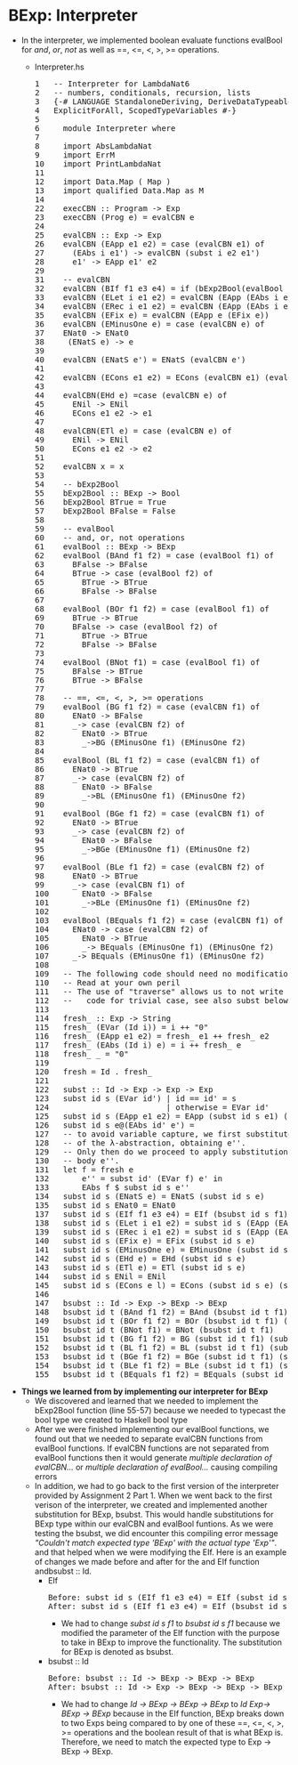 # BExp: Interpreter
* In the interpreter, we implemented boolean evaluate functions evalBool for *and*, *or*, *not* as well as ==, <=, <, >, >= operations. <br>

  * Interpreter.hs
    <pre>
    1   -- Interpreter for LambdaNat6
    2   -- numbers, conditionals, recursion, lists
    3   {-# LANGUAGE StandaloneDeriving, DeriveDataTypeable, TypeApplications,
    4   ExplicitForAll, ScopedTypeVariables #-}
    5
    6     module Interpreter where
    7 
    8     import AbsLambdaNat
    9     import ErrM
    10    import PrintLambdaNat
    11
    12    import Data.Map ( Map )
    13    import qualified Data.Map as M
    14
    22    execCBN :: Program -> Exp
    23    execCBN (Prog e) = evalCBN e
    24    
    25    evalCBN :: Exp -> Exp
    26    evalCBN (EApp e1 e2) = case (evalCBN e1) of
    27      (EAbs i e1') -> evalCBN (subst i e2 e1')
    28      e1' -> EApp e1' e2
    29
    31    -- evalCBN
    32    evalCBN (BIf f1 e3 e4) = if (bExp2Bool(evalBool f1)) then evalCBN e3 else evalCBN e4
    33    evalCBN (ELet i e1 e2) = evalCBN (EApp (EAbs i e2) e1)
    34    evalCBN (ERec i e1 e2) = evalCBN (EApp (EAbs i e2) (EFix (EAbs i e1)))
    35    evalCBN (EFix e) = evalCBN (EApp e (EFix e))
    36    evalCBN (EMinusOne e) = case (evalCBN e) of
    37    ENat0 -> ENat0
    38     (ENatS e) -> e
    39
    40    evalCBN (ENatS e') = ENatS (evalCBN e')
    41
    42    evalCBN (ECons e1 e2) = ECons (evalCBN e1) (evalCBN e2)
    43
    44    evalCBN(EHd e) =case (evalCBN e) of
    45      ENil -> ENil
    46      ECons e1 e2 -> e1
    47
    48    evalCBN(ETl e) = case (evalCBN e) of
    49      ENil -> ENil
    50      ECons e1 e2 -> e2
    51
    52    evalCBN x = x
    53 
    54    -- bExp2Bool
    55    bExp2Bool :: BExp -> Bool
    56    bExp2Bool BTrue = True
    57    bExp2Bool	BFalse = False
    58
    59    -- evalBool
    60    -- and, or, not operations
    61    evalBool :: BExp -> BExp
    62    evalBool (BAnd f1 f2) = case (evalBool f1) of
    63      BFalse -> BFalse
    64      BTrue -> case (evalBool f2) of
    65        BTrue -> BTrue
    66        BFalse -> BFalse
    67
    68    evalBool (BOr f1 f2) = case (evalBool f1) of
    69      BTrue -> BTrue
    70      BFalse -> case (evalBool f2) of
    71        BTrue -> BTrue
    72        BFalse -> BFalse
    73
    74    evalBool (BNot f1) = case (evalBool f1) of
    75      BFalse -> BTrue
    76      BTrue -> BFalse
    77
    78    -- ==, <=, <, >, >= operations
    79    evalBool (BG f1 f2) = case (evalCBN f1) of
    80      ENat0 -> BFalse
    81      _-> case (evalCBN f2) of
    82        ENat0 -> BTrue
    83        _->BG (EMinusOne f1) (EMinusOne f2)
    84
    85    evalBool (BL f1 f2) = case (evalCBN f1) of
    86      ENat0 -> BTrue
    87      _-> case (evalCBN f2) of
    88        ENat0 -> BFalse
    89        _->BL (EMinusOne f1) (EMinusOne f2)
    90
    91    evalBool (BGe f1 f2) = case (evalCBN f1) of
    92      ENat0 -> BTrue
    93      _-> case (evalCBN f2) of
    94        ENat0 -> BFalse
    95        _->BGe (EMinusOne f1) (EMinusOne f2)
    96
    97    evalBool (BLe f1 f2) = case (evalCBN f2) of
    98      ENat0 -> BTrue
    99      _-> case (evalCBN f1) of
    100       ENat0 -> BFalse
    101       _->BLe (EMinusOne f1) (EMinusOne f2)
    102
    103   evalBool (BEquals f1 f2) = case (evalCBN f1) of
    104     ENat0 -> case (evalCBN f2) of
    105       ENat0 -> BTrue
    106       _-> BEquals (EMinusOne f1) (EMinusOne f2)
    107     _-> BEquals (EMinusOne f1) (EMinusOne f2)
    108 
    109   -- The following code should need no modification
    110   -- Read at your own peril
    111   -- The use of "traverse" allows us to not write
    112   --   code for trivial case, see also subst below
    113
    114   fresh_ :: Exp -> String
    115   fresh_ (EVar (Id i)) = i ++ "0"
    116   fresh_ (EApp e1 e2) = fresh_ e1 ++ fresh_ e2
    117   fresh_ (EAbs (Id i) e) = i ++ fresh_ e
    118   fresh_ _ = "0"
    119
    120   fresh = Id . fresh_
    121
    122   subst :: Id -> Exp -> Exp -> Exp			  
    123   subst id s (EVar id') | id == id' = s
    124                         | otherwise = EVar id'
    125   subst id s (EApp e1 e2) = EApp (subst id s e1) (subst id s e2)
    126   subst id s e@(EAbs id' e') = 
    127   -- to avoid variable capture, we first substitute id' with a fresh name inside the body
    128   -- of the λ-abstraction, obtaining e''. 
    129   -- Only then do we proceed to apply substitution of the original s for id in the 
    130   -- body e''.
    131   let f = fresh e 
    132       e'' = subst id' (EVar f) e' in 
    133       EAbs f $ subst id s e''
    134   subst id s (ENatS e) = ENatS (subst id s e) 
    135   subst id s ENat0 = ENat0
    137   subst id s (EIf f1 e3 e4) = EIf (bsubst id s f1) (subst id s e3) (subst id s e4) 
    138   subst id s (ELet i e1 e2) = subst id s (EApp (EAbs i e1) e2)
    139   subst id s (ERec i e1 e2) = subst id s (EApp (EAbs i e2) (EFix (EAbs i e1)))
    140   subst id s (EFix e) = EFix (subst id s e)
    141   subst id s (EMinusOne e) = EMinusOne (subst id s e)
    142   subst id s (EHd e) = EHd (subst id s e)
    143   subst id s (ETl e) = ETl (subst id s e)
    144   subst id s ENil = ENil
    145   subst id s (ECons e l) = ECons (subst id s e) (subst id s l)
    146
    147   bsubst :: Id -> Exp -> BExp -> BExp
    148   bsubst id t (BAnd f1 f2) = BAnd (bsubst id t f1) (bsubst id t f2)
    149   bsubst id t (BOr f1 f2) = BOr (bsubst id t f1) (bsubst id t f2)
    150   bsubst id t (BNot f1) = BNot (bsubst id t f1)
    151   bsubst id t (BG f1 f2) = BG (subst id t f1) (subst id t f2)
    152   bsubst id t (BL f1 f2) = BL (subst id t f1) (subst id t f2)
    153   bsubst id t (BGe f1 f2) = BGe (subst id t f1) (subst id t f2)
    154   bsubst id t (BLe f1 f2) = BLe (subst id t f1) (subst id t f2)
    155   bsubst id t (BEquals f1 f2) = BEquals (subst id t f1) (subst id t f2)
    </pre>
    
 - **Things we learned from by implementing our interpreter for BExp**
     * We discovered and learned that we needed to implement the bExp2Bool function (line 55-57) because we needed to typecast the bool type we created to Haskell bool type
     * After we were finished implementing our evalBool functions, we found out that we needed to separate evalCBN functions from evalBool functions. If evalCBN functions are not separated from evalBool functions then it would generate *multiple declaration of evalCBN...* or *multiple declaration of evalBool...* causing compiling errors
     * In addition, we had to go back to the first version of the interpreter provided by Assignment 2 Part 1. When we went back to the first verison of the interpreter, we created and implemented another substitution for BExp, bsubst. This would handle substitutions for BExp type within our evalCBN and evalBool funtions. As we were testing the bsubst, we did encounter this compiling error message *"Couldn't match expected type 'BExp' with the actual type 'Exp'"*. and that helped when we were modifying the EIf. Here is an example of changes we made before and after for the and EIf function andbsubst :: Id. <br>
          * EIf
            <pre>
            Before: subst id s (EIf f1 e3 e4) = EIf (subst id s f1) (subst id s e3) (subst id s e4) 
            After: subst id s (EIf f1 e3 e4) = EIf (bsubst id s f1) (subst id s e3) (subst id s e4) 
            </pre>
            * We had to change *subst id s f1* to *bsubst id s f1* because we modified the parameter of the EIf function with the purpose to take in BExp to improve the functionality. The substitution for BExp is denoted as bsubst.
          * bsubst :: Id
            <pre>
            Before: bsubst :: Id -> BExp -> BExp -> BExp 
            After: bsubst :: Id -> Exp -> BExp -> BExp -> BExp
            </pre>
            * We had to change *Id -> BExp -> BExp -> BExp* to *Id Exp-> BExp -> BExp* because in the EIf function, BExp breaks down to two Exps being compared to by one of these ==, <=, <, >, >= operations and the boolean result of that is what BExp is. Therefore, we need to match the expected type to Exp -> BExp -> BExp.
 
     
           
